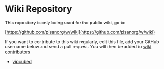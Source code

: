 # Wiki Repository

This repository is only being used for the public wiki, go to:

[https://github.com/pisanorg/w/wiki](https://github.com/pisanorg/w/wiki)

If you want to contribute to this wiki regularly, edit this file, add your GitHub username below and send a pull request.
You will then be added to [wiki contributors](https://github.com/orgs/pisanorg/teams/wiki-contributors/members)

- [yipcubed](https://github.com/yipcubed)

